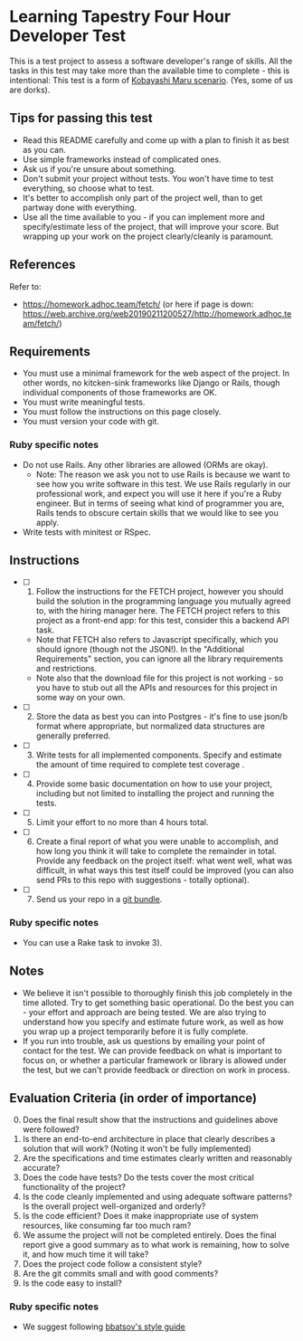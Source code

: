 # Learning Tapestry Four Hour Developer Test

This is a test project to assess a software developer's range of skills. All the tasks in this test may take more than the available time to complete - this is intentional: This test is a form of [Kobayashi Maru scenario](https://en.wikipedia.org/wiki/Kobayashi_Maru). (Yes, some of us are dorks).

## Tips for passing this test

- Read this README carefully and come up with a plan to finish it as best as you can.
- Use simple frameworks instead of complicated ones.
- Ask us if you're unsure about something.
- Don't submit your project without tests. You won't have time to test everything, so choose what to test.
- It's better to accomplish only part of the project well, than to get partway done with everything.
- Use all the time available to you - if you can implement more and specify/estimate less of the project, that will improve your score. But wrapping up your work on the project clearly/cleanly is paramount.

## References

Refer to:
- https://homework.adhoc.team/fetch/ (or here if page is down: https://web.archive.org/web20190211200527/http://homework.adhoc.team/fetch/)

## Requirements

- You must use a minimal framework for the web aspect of the project. In other words, no kitcken-sink frameworks like Django or Rails, though individual components of those frameworks are OK.
- You must write meaningful tests.
- You must follow the instructions on this page closely.
- You must version your code with git.

### Ruby specific notes

- Do not use Rails. Any other libraries are allowed (ORMs are okay).
  - Note: The reason we ask you not to use Rails is because we want to see how you write software in this test. We use Rails regularly in our professional work, and expect you will use it here if you're a Ruby engineer. But in terms of seeing what kind of programmer you are, Rails tends to obscure certain skills that we would like to see you apply.
- Write tests with minitest or RSpec.

## Instructions

- [ ] 1) Follow the instructions for the FETCH project, however you should build the solution in the programming language you mutually agreed to, with the hiring manager here. The FETCH project refers to this project as a front-end app: for this test, consider this a backend API task.

  - Note that FETCH also refers to Javascript specifically, which you should ignore (though not the JSON!). In the "Additional Requirements" section, you can ignore all the library requirements and restrictions. 
  - Note also that the download file for this project is not working - so you have to stub out all the APIs and resources for this project in some way on your own.

- [ ] 2) Store the data as best you can into Postgres - it's fine to use json/b format where appropriate, but normalized data structures are generally preferred.

- [ ] 3) Write tests for all implemented components. Specify and estimate the amount of time required to complete test coverage .

- [ ] 4) Provide some basic documentation on how to use your project, including but not limited to installing the project and running the tests.

- [ ] 5) Limit your effort to no more than 4 hours total.

- [ ] 6) Create a final report of what you were unable to accomplish, and how long you think it will take to complete the remainder in total. Provide any feedback on the project itself: what went well, what was difficult, in what ways this test itself could be improved (you can also send PRs to this repo with suggestions - totally optional).

- [ ] 7) Send us your repo in a [git bundle](https://git-scm.com/docs/git-bundle).

### Ruby specific notes

- You can use a Rake task to invoke 3).

## Notes

- We believe it isn't possible to thoroughly finish this job completely in the time alloted. Try to get something basic operational. Do the best you can - your effort and approach are being tested. We are also trying to understand how you specify and estimate future work, as well as how you wrap up a project temporarily before it is fully complete.
- If you run into trouble, ask us questions by emailing your point of contact for the test. We can provide feedback on what is important to focus on, or whether a particular framework or library is allowed under the test, but we can't provide feedback or direction on work in process.

## Evaluation Criteria (in order of importance)

0. Does the final result show that the instructions and guidelines above were followed?
1. Is there an end-to-end architecture in place that clearly describes a solution that will work? (Noting it won't be fully implemented)
2. Are the specifications and time estimates clearly written and reasonably accurate?
3. Does the code have tests? Do the tests cover the most critical functionality of the project?
4. Is the code cleanly implemented and using adequate software patterns? Is the overall project well-organized and orderly?
5. Is the code efficient? Does it make inappropriate use of system resources, like consuming far too much ram?
6. We assume the project will not be completed entirely. Does the final report give a good summary as to what work is remaining, how to solve it, and how much time it will take?
7. Does the project code follow a consistent style?
8. Are the git commits small and with good comments?
9. Is the code easy to install?

### Ruby specific notes

- We suggest following [bbatsov's style guide](https://github.com/bbatsov/ruby-style-guide)
